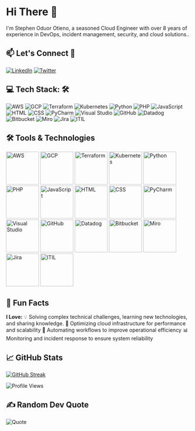 <!--
**stevenodu/stevenodu** is a ✨ _special_ ✨ repository because its `README.md` (this file) appears on your GitHub profile.
References:
- https://github.com/ikatyang/emoji-cheat-sheet = For emoji reference
- https://shields.io/badges => For badges and stickers
- https://github.com/Dantechdevs => The inspiration for this bio design
-->


# Hi There 👋
I'm Stephen Oduor Otieno, a seasoned Cloud Engineer with over 8 years of experience in DevOps, incident management, security, and cloud solutions..

## 📫 Let's Connect 🤝
[![LinkedIn](https://img.shields.io/badge/-LinkedIn-0A66C2?logo=linkedin&logoColor=white&style=flat-square)](https://linkedin.com/in/stevenodu)  [![Twitter](https://img.shields.io/badge/-Twitter-1DA1F2?logo=twitter&logoColor=white&style=flat-square)](https://x.com/Gaurez_) 


## 💻 Tech Stack: 🛠️

![AWS](https://img.shields.io/badge/-AWS-232F3E?logo=amazon-aws&logoColor=white&style=flat-square) ![GCP](https://img.shields.io/badge/-Google_Cloud-4285F4?logo=google-cloud&logoColor=white&style=flat-square) ![Terraform](https://img.shields.io/badge/-Terraform-623CE4?logo=terraform&logoColor=white&style=flat-square) ![Kubernetes](https://img.shields.io/badge/-Kubernetes-326CE5?logo=kubernetes&logoColor=white&style=flat-square) ![Python](https://img.shields.io/badge/-Python-3776AB?logo=python&logoColor=white&style=flat-square)  ![PHP](https://img.shields.io/badge/-PHP-777BB4?logo=php&logoColor=white&style=flat-square)  ![JavaScript](https://img.shields.io/badge/-JavaScript-F7DF1E?logo=javascript&logoColor=black&style=flat-square)  ![HTML](https://img.shields.io/badge/-HTML5-E34F26?logo=html5&logoColor=white&style=flat-square)  ![CSS](https://img.shields.io/badge/-CSS3-1572B6?logo=css3&logoColor=white&style=flat-square)  ![PyCharm](https://img.shields.io/badge/-PyCharm-000000?logo=pycharm&logoColor=white&style=flat-square)  ![Visual Studio](https://img.shields.io/badge/-Visual_Studio-5C2D91?logo=visual-studio&logoColor=white&style=flat-square) ![GitHub](https://img.shields.io/badge/-GitHub-181717?logo=github&logoColor=white&style=flat-square) ![Datadog](https://img.shields.io/badge/-Datadog-632CA6?logo=datadog&logoColor=white&style=flat-square) ![Bitbucket](https://img.shields.io/badge/-Bitbucket-0052CC?logo=bitbucket&logoColor=white&style=flat-square)  ![Miro](https://img.shields.io/badge/-Miro-050038?logo=miro&logoColor=white&style=flat-square)  ![Jira](https://img.shields.io/badge/-Jira-0052CC?logo=jira&logoColor=white&style=flat-square)  ![ITIL](https://img.shields.io/badge/-ITIL-8A2BE2?style=flat-square)

## 🛠️ Tools & Technologies  

<img src="https://img.shields.io/badge/-AWS-232F3E?logo=amazon-aws&logoColor=white&style=flat-square" alt="AWS" width="90">  
<img src="https://img.shields.io/badge/-Google_Cloud-4285F4?logo=google-cloud&logoColor=white&style=flat-square" alt="GCP" width="90">  
<img src="https://img.shields.io/badge/-Terraform-623CE4?logo=terraform&logoColor=white&style=flat-square" alt="Terraform" width="90">  
<img src="https://img.shields.io/badge/-Kubernetes-326CE5?logo=kubernetes&logoColor=white&style=flat-square" alt="Kubernetes" width="90">  
<img src="https://img.shields.io/badge/-Python-3776AB?logo=python&logoColor=white&style=flat-square" alt="Python" width="90">  
<img src="https://img.shields.io/badge/-PHP-777BB4?logo=php&logoColor=white&style=flat-square" alt="PHP" width="90">  
<img src="https://img.shields.io/badge/-JavaScript-F7DF1E?logo=javascript&logoColor=black&style=flat-square" alt="JavaScript" width="90">  
<img src="https://img.shields.io/badge/-HTML5-E34F26?logo=html5&logoColor=white&style=flat-square" alt="HTML" width="90">  
<img src="https://img.shields.io/badge/-CSS3-1572B6?logo=css3&logoColor=white&style=flat-square" alt="CSS" width="90">  
<img src="https://img.shields.io/badge/-PyCharm-000000?logo=pycharm&logoColor=white&style=flat-square" alt="PyCharm" width="90">  
<img src="https://img.shields.io/badge/-Visual_Studio-5C2D91?logo=visual-studio&logoColor=white&style=flat-square" alt="Visual Studio" width="90">  
<img src="https://img.shields.io/badge/-GitHub-181717?logo=github&logoColor=white&style=flat-square" alt="GitHub" width="90">  
<img src="https://img.shields.io/badge/-Datadog-632CA6?logo=datadog&logoColor=white&style=flat-square" alt="Datadog" width="90">  
<img src="https://img.shields.io/badge/-Bitbucket-0052CC?logo=bitbucket&logoColor=white&style=flat-square" alt="Bitbucket" width="90">  
<img src="https://img.shields.io/badge/-Miro-050038?logo=miro&logoColor=white&style=flat-square" alt="Miro" width="90">  
<img src="https://img.shields.io/badge/-Jira-0052CC?logo=jira&logoColor=white&style=flat-square" alt="Jira" width="90">  
<img src="https://img.shields.io/badge/-ITIL-8A2BE2?style=flat-square" alt="ITIL" width="90">  




## 🌟 Fun Facts
**I Love:**
 💡 Solving complex technical challenges, learning new technologies, and sharing knowledge.
 🚀 Optimizing cloud infrastructure for performance and scalability
 🔧 Automating workflows to improve operational efficiency
 📊 Monitoring and incident response to ensure system reliability

## 📈 GitHub Stats

[![GitHub Streak](https://streak-stats.demolab.com/?user=stevenodu&theme=dark&hide_border=true)](https://git.io/streak-stats)

![Profile Views](https://komarev.com/ghpvc/?username=stevenodu&color=blue&style=flat-square)

## ✍️ Random Dev Quote

![Quote](https://quotes-github-readme.vercel.app/api?type=horizontal&theme=dark)
